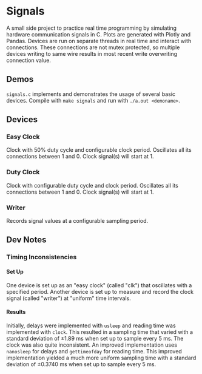 # Signals

A small side project to practice real time programming by simulating hardware communication signals in C. Plots are generated with Plotly and Pandas. Devices are run on separate threads in real time and interact with connections. These connections are not mutex protected, so multiple devices writing to same wire results in most recent write overwriting connection value.

## Demos
`signals.c` implements and demonstrates the usage of several basic devices. Compile with `make signals` and run with `./a.out <demoname>`.

## Devices

### Easy Clock
Clock with 50% duty cycle and configurable clock period. Oscillates all its connections between 1 and 0. Clock signal(s) will start at 1.

### Duty Clock
Clock with configurable duty cycle and clock period. Oscillates all its connections between 1 and 0. Clock signal(s) will start at 1.

### Writer
Records signal values at a configurable sampling period.

## Dev Notes

### Timing Inconsistencies

#### Set Up
One device is set up as an "easy clock" (called "clk") that oscillates with a specified period.
Another device is set up to measure and record the clock signal (called "writer") at "uniform" time intervals.

#### Results
Initially, delays were implemented with `usleep` and reading time was implemented with `clock`. This resulted in a sampling time that varied with a standard deviation of $\pm1.89$ ms when set up to sample every $5$ ms. The clock was also quite inconsistent. An improved implementation uses `nanosleep` for delays and `gettimeofday` for reading time. This improved implementation yielded a much more uniform sampling time with a standard deviation of $\pm0.3740$ ms when set up to sample every $5$ ms.
